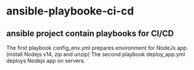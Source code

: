 # ansible-playbooke-ci-cd
## ansible project contain playbooks for CI/CD

The first playbook config_env.yml prepares environment for NodeJs app. (install Nodejs v14, zip and unzip)
The second playbook deploy_app.yml deploys Nodejs app on servers.
